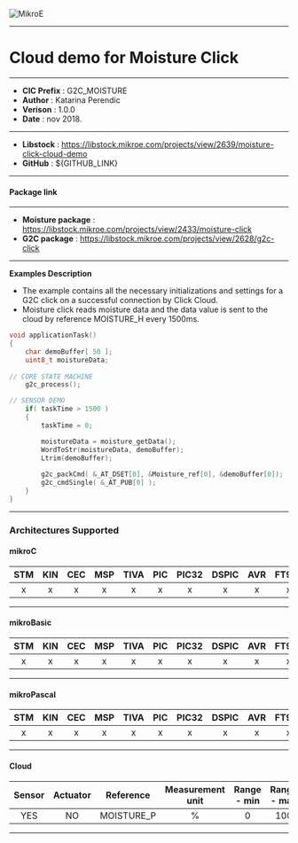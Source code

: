 ![MikroE](http://www.mikroe.com/img/designs/beta/logo_small.png)

---

# Cloud demo for Moisture Click

---

- **CIC Prefix**  : G2C_MOISTURE
- **Author**      : Katarina Perendic
- **Verison**     : 1.0.0
- **Date**        : nov 2018.

---

- **Libstock** : https://libstock.mikroe.com/projects/view/2639/moisture-click-cloud-demo
- **GitHub**   : ${GITHUB_LINK}

---
#### Package link
---

- **Moisture package**     : https://libstock.mikroe.com/projects/view/2433/moisture-click
- **G2C package**           : https://libstock.mikroe.com/projects/view/2628/g2c-click

---

**Examples Description**

- The example contains all the necessary initializations and 
  settings for a G2C click on a successful connection by Click Cloud.
- Moisture click reads moisture data and the data value
  is sent to the cloud by reference MOISTURE_H every 1500ms.  


```.c
void applicationTask()
{
    char demoBuffer[ 50 ];
    uint8_t moistureData;
	
// CORE STATE MACHINE
    g2c_process();

// SENSOR DEMO
	if( taskTime > 1500 )
    {
        taskTime = 0;

        moistureData = moisture_getData();
        WordToStr(moistureData, demoBuffer);
		Ltrim(demoBuffer);
		
        g2c_packCmd( &_AT_DSET[0], &Moisture_ref[0], &demoBuffer[0]);
        g2c_cmdSingle( &_AT_PUB[0] );
    }
}
```
---
### Architectures Supported

#### mikroC

| STM | KIN | CEC | MSP | TIVA | PIC | PIC32 | DSPIC | AVR | FT90x |
|:-:|:-:|:-:|:-:|:-:|:-:|:-:|:-:|:-:|:-:|
| x | x | x | x | x | x | x | x | x | x |
---

#### mikroBasic

| STM | KIN | CEC | MSP | TIVA | PIC | PIC32 | DSPIC | AVR | FT90x |
|:-:|:-:|:-:|:-:|:-:|:-:|:-:|:-:|:-:|:-:|
| x | x | x | x | x | x | x | x | x | x |
---

#### mikroPascal

| STM | KIN | CEC | MSP | TIVA | PIC | PIC32 | DSPIC | AVR | FT90x |
|:-:|:-:|:-:|:-:|:-:|:-:|:-:|:-:|:-:|:-:|
| x | x | x | x | x | x | x | x | x | x |
---

#### Cloud

| Sensor | Actuator | Reference | Measurement unit | Range - min  | Range - max |
|:------:|:--------:|:-----:|:-----:|:------------:|:-----------:|
| YES | NO | MOISTURE_P | % | 0 | 100 | 
---
